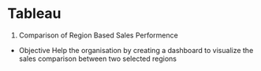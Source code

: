 # Tableau

1) Comparison of Region Based Sales Performence

- Objective
 Help the organisation by creating a dashboard to visualize the sales comparison between two selected regions
